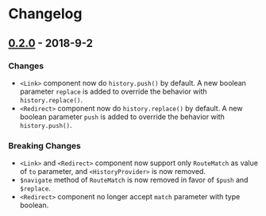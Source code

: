 # Changelog

## [0.2.0] - 2018-9-2

### Changes

- `<Link>` component now do `history.push()` by default. A new boolean parameter `replace` is added to override the behavior with `history.replace()`.
- `<Redirect>` component now do `history.replace()` by default. A new boolean parameter `push` is added to override the behavior with `history.push()`.

### Breaking Changes

- `<Link>` and `<Redirect>` component now support only `RouteMatch` as value of `to` parameter, and `<HistoryProvider>` is now removed.
- `$navigate` method of `RouteMatch` is now removed in favor of `$push` and `$replace`.
- `<Redirect>` component no longer accept `match` parameter with type boolean.

[0.2.0]: https://github.com/makeflow/boring-router/releases/tag/v0.2.0

